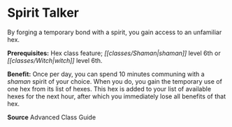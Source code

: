 ﻿---
cssclass: [feats]

---
# Spirit Talker

By forging a temporary bond with a spirit, you gain access to an unfamiliar hex.

**Prerequisites:** Hex class feature; _[[classes/Shaman|shaman]]_ level 6th or _[[classes/Witch|witch]]_ level 6th.

**Benefit:** Once per day, you can spend 10 minutes communing with a _shaman_ spirit of your choice. When you do, you gain the temporary use of one hex from its list of hexes. This hex is added to your list of available hexes for the next hour, after which you immediately lose all benefits of that hex.

**Source** Advanced Class Guide